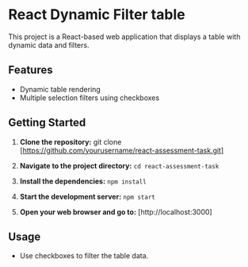# React Dynamic Filter table

This project is a React-based web application that displays a table with dynamic data and filters.

## Features

- Dynamic table rendering
- Multiple selection filters using checkboxes

## Getting Started

1. **Clone the repository:**
   git clone [https://github.com/yourusername/react-assessment-task.git]


2. **Navigate to the project directory:**
   `cd react-assessment-task`

3. **Install the dependencies:**
   `npm install`

4. **Start the development server:**
   `npm start`

5. **Open your web browser and go to:**
   [http://localhost:3000]


## Usage

- Use checkboxes to filter the table data.
